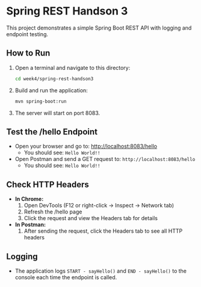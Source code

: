 # Spring REST Handson 3

This project demonstrates a simple Spring Boot REST API with logging and endpoint testing.

## How to Run

1. Open a terminal and navigate to this directory:
   ```sh
   cd week4/spring-rest-handson3
   ```
2. Build and run the application:
   ```sh
   mvn spring-boot:run
   ```
3. The server will start on port 8083.

## Test the /hello Endpoint

- Open your browser and go to:
  [http://localhost:8083/hello](http://localhost:8083/hello)
  - You should see: `Hello World!!`
- Open Postman and send a GET request to:
  `http://localhost:8083/hello`
  - You should see: `Hello World!!`

## Check HTTP Headers

- **In Chrome:**
  1. Open DevTools (F12 or right-click → Inspect → Network tab)
  2. Refresh the /hello page
  3. Click the request and view the Headers tab for details
- **In Postman:**
  1. After sending the request, click the Headers tab to see all HTTP headers

## Logging
- The application logs `START - sayHello()` and `END - sayHello()` to the console each time the endpoint is called. 